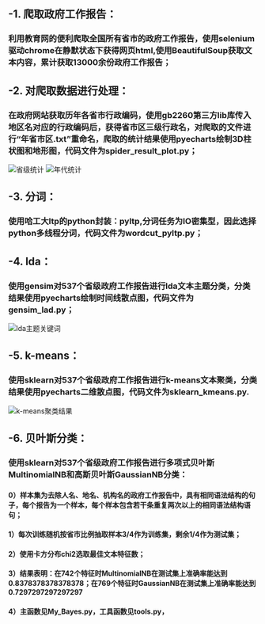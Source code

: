## -1. 爬取政府工作报告：
### 利用教育网的便利爬取全国所有省市的政府工作报告，使用selenium驱动chrome在静默状态下获得网页html,使用BeautifulSoup获取文本内容，累计获取13000余份政府工作报告；

## -2. 对爬取数据进行处理：
### 在政府网站获取历年各省市行政编码，使用gb2260第三方lib库传入地区名对应的行政编码后，获得省市区三级行政名，对爬取的文件进行“年省市区.txt”重命名，爬取的统计结果使用pyecharts绘制3D柱状图和地形图，代码文件为spider_result_plot.py；
![省级统计](https://github.com/xhlgogo/Chinese-NLP-Newcomer/blob/master/pyecharts_result/map.gif)
![年代统计](https://github.com/xhlgogo/Chinese-NLP-Newcomer/blob/master/pyecharts_result/3Dbar.gif)

## -3. 分词：
### 使用哈工大ltp的python封装：pyltp,分词任务为IO密集型，因此选择python多线程分词，代码文件为wordcut_pyltp.py；

## -4. lda：
### 使用gensim对537个省级政府工作报告进行lda文本主题分类，分类结果使用pyecharts绘制时间线散点图，代码文件为gensim_lad.py；
![lda主题关键词](https://github.com/xhlgogo/Chinese-NLP-Newcomer/blob/master/pyecharts_result/lda_timeline.gif)

## -5. k-means：
### 使用sklearn对537个省级政府工作报告进行k-means文本聚类，分类结果使用pyecharts二维散点图，代码文件为sklearn_kmeans.py.
![k-means聚类结果](https://github.com/xhlgogo/Chinese-NLP-Newcomer/blob/master/pyecharts_result/k-means%E8%81%9A%E7%B1%BB.png)

## -6. 贝叶斯分类：
### 使用sklearn对537个省级政府工作报告进行多项式贝叶斯MultinomialNB和高斯贝叶斯GaussianNB分类：
#### 0）样本集为去除人名、地名、机构名的政府工作报告中，具有相同语法结构的句子，每个报告为一个样本，每个样本包含若干条重复两次以上的相同语法结构语句；
#### 1）每次训练随机按省市比例抽取样本3/4作为训练集，剩余1/4作为测试集；
#### 2）使用卡方分布chi2选取最佳文本特征数；
#### 3）结果表明：在742个特征时MultinomialNB在测试集上准确率能达到0.8378378378378378；在769个特征时GaussianNB在测试集上准确率能达到0.7297297297297297
#### 4）主函数见My_Bayes.py，工具函数见tools.py，
